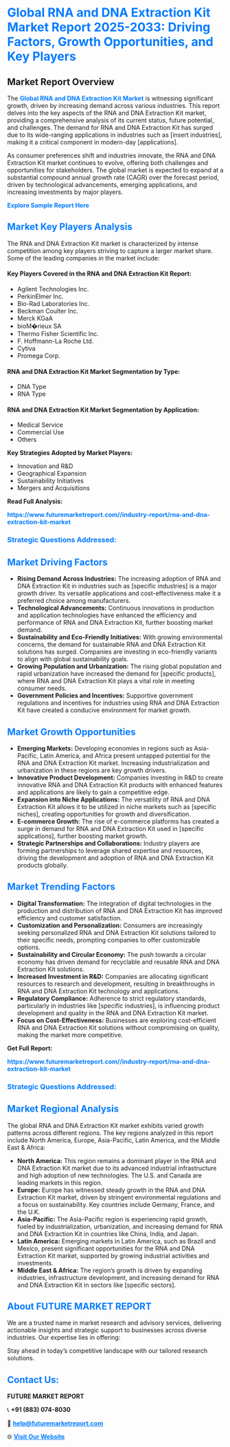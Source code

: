 <h1 style="color: #007BFF;">Global RNA and DNA Extraction Kit Market Report 2025-2033: Driving Factors, Growth Opportunities, and Key Players</h1>

<section id="overview">
<h2>Market Report Overview</h2>
<p>The <a href="https://www.futuremarketreport.com//industry-report/rna-and-dna-extraction-kit-market" style="color: #007BFF; text-decoration: none;"><strong>Global RNA and DNA Extraction Kit Market</strong></a> is witnessing significant growth, driven by increasing demand across various industries. This report delves into the key aspects of the RNA and DNA Extraction Kit market, providing a comprehensive analysis of its current status, future potential, and challenges. The demand for RNA and DNA Extraction Kit has surged due to its wide-ranging applications in industries such as [insert industries], making it a critical component in modern-day [applications].</p>
<p>As consumer preferences shift and industries innovate, the RNA and DNA Extraction Kit market continues to evolve, offering both challenges and opportunities for stakeholders. The global market is expected to expand at a substantial compound annual growth rate (CAGR) over the forecast period, driven by technological advancements, emerging applications, and increasing investments by major players.</p>
</section>

<section id="overview">
<p><a href="https://www.futuremarketreport.com//request-sample/reportId=79899" style="color: #007BFF; text-decoration: none;"><strong>Explore Sample Report Here</strong></a></p>
</section>

<section id="key-players">
<h2 style="color: #007BFF;">Market Key Players Analysis</h2>
<p>The RNA and DNA Extraction Kit market is characterized by intense competition among key players striving to capture a larger market share. Some of the leading companies in the market include:</p>
<h4>Key Players Covered in the RNA and DNA Extraction Kit Report:</h4>
<ul><li>Agilent Technologies Inc.</li><li>PerkinElmer Inc.</li><li>Bio-Rad Laboratories Inc.</li><li>Beckman Coulter Inc.</li><li>Merck KGaA</li><li>bioM�rieux SA</li><li>Thermo Fisher Scientific Inc.</li><li>F. Hoffmann-La Roche Ltd.</li><li>Cytiva</li><li>Promega Corp.</li></ul>
<h4>RNA and DNA Extraction Kit Market Segmentation by Type:</h4>
<ul><li>DNA Type</li><li>RNA Type</li></ul>

<h4>RNA and DNA Extraction Kit Market Segmentation by Application:</h4>
<ul><li>Medical Service</li><li>Commercial Use</li><li>Others</li></ul>
<p><strong>Key Strategies Adopted by Market Players:</strong></p>
<ul>
<li>Innovation and R&D</li>
<li>Geographical Expansion</li>
<li>Sustainability Initiatives</li>
<li>Mergers and Acquisitions</li>
</ul>
</section>

<section>
<p><strong>Read Full Analysis: </strong></p><a href="https://www.futuremarketreport.com//industry-report/rna-and-dna-extraction-kit-market" style="color: #007BFF; text-decoration: none;"><strong>https://www.futuremarketreport.com//industry-report/rna-and-dna-extraction-kit-market</strong></a>
<h3 style="color: #007BFF;">Strategic Questions Addressed:</h3>
</section>

<section id="driving-factors">
<h2 style="color: #007BFF;">Market Driving Factors</h2>
<ul>
<li><strong>Rising Demand Across Industries:</strong> The increasing adoption of RNA and DNA Extraction Kit in industries such as [specific industries] is a major growth driver. Its versatile applications and cost-effectiveness make it a preferred choice among manufacturers.</li>
<li><strong>Technological Advancements:</strong> Continuous innovations in production and application technologies have enhanced the efficiency and performance of RNA and DNA Extraction Kit, further boosting market demand.</li>
<li><strong>Sustainability and Eco-Friendly Initiatives:</strong> With growing environmental concerns, the demand for sustainable RNA and DNA Extraction Kit solutions has surged. Companies are investing in eco-friendly variants to align with global sustainability goals.</li>
<li><strong>Growing Population and Urbanization:</strong> The rising global population and rapid urbanization have increased the demand for [specific products], where RNA and DNA Extraction Kit plays a vital role in meeting consumer needs.</li>
<li><strong>Government Policies and Incentives:</strong> Supportive government regulations and incentives for industries using RNA and DNA Extraction Kit have created a conducive environment for market growth.</li>
</ul>
</section>

<section id="growth-opportunities">
<h2 style="color: #007BFF;">Market Growth Opportunities</h2>
<ul>
<li><strong>Emerging Markets:</strong> Developing economies in regions such as Asia-Pacific, Latin America, and Africa present untapped potential for the RNA and DNA Extraction Kit market. Increasing industrialization and urbanization in these regions are key growth drivers.</li>
<li><strong>Innovative Product Development:</strong> Companies investing in R&D to create innovative RNA and DNA Extraction Kit products with enhanced features and applications are likely to gain a competitive edge.</li>
<li><strong>Expansion into Niche Applications:</strong> The versatility of RNA and DNA Extraction Kit allows it to be utilized in niche markets such as [specific niches], creating opportunities for growth and diversification.</li>
<li><strong>E-commerce Growth:</strong> The rise of e-commerce platforms has created a surge in demand for RNA and DNA Extraction Kit used in [specific applications], further boosting market growth.</li>
<li><strong>Strategic Partnerships and Collaborations:</strong> Industry players are forming partnerships to leverage shared expertise and resources, driving the development and adoption of RNA and DNA Extraction Kit products globally.</li>
</ul>
</section>

<section id="trending-factors">
<h2 style="color: #007BFF;">Market Trending Factors</h2>
<ul>
<li><strong>Digital Transformation:</strong> The integration of digital technologies in the production and distribution of RNA and DNA Extraction Kit has improved efficiency and customer satisfaction.</li>
<li><strong>Customization and Personalization:</strong> Consumers are increasingly seeking personalized RNA and DNA Extraction Kit solutions tailored to their specific needs, prompting companies to offer customizable options.</li>
<li><strong>Sustainability and Circular Economy:</strong> The push towards a circular economy has driven demand for recyclable and reusable RNA and DNA Extraction Kit solutions.</li>
<li><strong>Increased Investment in R&D:</strong> Companies are allocating significant resources to research and development, resulting in breakthroughs in RNA and DNA Extraction Kit technology and applications.</li>
<li><strong>Regulatory Compliance:</strong> Adherence to strict regulatory standards, particularly in industries like [specific industries], is influencing product development and quality in the RNA and DNA Extraction Kit market.</li>
<li><strong>Focus on Cost-Effectiveness:</strong> Businesses are exploring cost-efficient RNA and DNA Extraction Kit solutions without compromising on quality, making the market more competitive.</li>
</ul>
</section>

<section>
<p><strong>Get Full Report: </strong></p><a href="https://www.futuremarketreport.com//industry-report/rna-and-dna-extraction-kit-market" style="color: #007BFF; text-decoration: none;"><strong>https://www.futuremarketreport.com//industry-report/rna-and-dna-extraction-kit-market</strong></a>
<h3 style="color: #007BFF;">Strategic Questions Addressed:</h3>
</section>


<section id="regional-analysis">
<h2 style="color: #007BFF;">Market Regional Analysis</h2>
<p>The global RNA and DNA Extraction Kit market exhibits varied growth patterns across different regions. The key regions analyzed in this report include North America, Europe, Asia-Pacific, Latin America, and the Middle East & Africa:</p>
<ul>
<li><strong>North America:</strong> This region remains a dominant player in the RNA and DNA Extraction Kit market due to its advanced industrial infrastructure and high adoption of new technologies. The U.S. and Canada are leading markets in this region.</li>
<li><strong>Europe:</strong> Europe has witnessed steady growth in the RNA and DNA Extraction Kit market, driven by stringent environmental regulations and a focus on sustainability. Key countries include Germany, France, and the U.K.</li>
<li><strong>Asia-Pacific:</strong> The Asia-Pacific region is experiencing rapid growth, fueled by industrialization, urbanization, and increasing demand for RNA and DNA Extraction Kit in countries like China, India, and Japan.</li>
<li><strong>Latin America:</strong> Emerging markets in Latin America, such as Brazil and Mexico, present significant opportunities for the RNA and DNA Extraction Kit market, supported by growing industrial activities and investments.</li>
<li><strong>Middle East & Africa:</strong> The region’s growth is driven by expanding industries, infrastructure development, and increasing demand for RNA and DNA Extraction Kit in sectors like [specific sectors].</li>
</ul>
</section>

<footer>
<h2 style="color: #007BFF;">About FUTURE MARKET REPORT</h2>
<p>We are a trusted name in market research and advisory services, delivering actionable insights and strategic support to businesses across diverse industries. Our expertise lies in offering:</p>

<p>Stay ahead in today’s competitive landscape with our tailored research solutions.</p>

<h2 style="color: #007BFF;">Contact Us:</h2>
<p><strong>FUTURE MARKET REPORT</strong></p>
<p>📞 <strong>+91 (883) 074-8030</strong></p>
<p>📧 <strong><a href="mailto:help@futuremarketreport.com" style="color: #007BFF;">help@futuremarketreport.com</a></strong></p>
<p>🌐 <strong><a href="https://www.futuremarketreport.com/" style="color: #007BFF;">Visit Our Website</a></strong></p>
</footer>